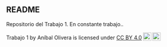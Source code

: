 ## README

Repositorio del Trabajo 1. En constante trabajo..

<p xmlns:cc="http://creativecommons.org/ns#" xmlns:dct="http://purl.org/dc/terms/"><span property="dct:title">Trabajo 1</span> by <span property="cc:attributionName">Aníbal Olivera</span> is licensed under <a href="https://creativecommons.org/licenses/by/4.0/?ref=chooser-v1" target="_blank" rel="license noopener noreferrer" style="display:inline-block;">CC BY 4.0<img style="height:22px!important;margin-left:3px;vertical-align:text-bottom;" src="https://mirrors.creativecommons.org/presskit/icons/cc.svg?ref=chooser-v1" alt=""><img style="height:22px!important;margin-left:3px;vertical-align:text-bottom;" src="https://mirrors.creativecommons.org/presskit/icons/by.svg?ref=chooser-v1" alt=""></a></p>